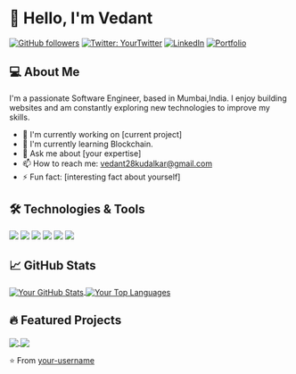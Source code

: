 # 👋 Hello, I'm Vedant

[![GitHub followers](https://img.shields.io/github/followers/your-username?label=Follow&style=social)](https://github.com/Vedant-Kudalkar)
[![Twitter: YourTwitter](https://img.shields.io/twitter/follow/your-twitter-handle?style=social)](https://twitter.com/your-twitter-handle)
[![LinkedIn](https://img.shields.io/badge/-LinkedIn-blue?style=flat-square&logo=Linkedin&logoColor=white&link=https://www.linkedin.com/in/your-linkedin/)](https://www.linkedin.com/in/your-linkedin/)
[![Portfolio](https://img.shields.io/badge/-Portfolio-black?style=flat-square&logo=firefox&logoColor=white&link=https://your-portfolio.com/)](https://your-portfolio.com/)

## 💻 About Me

I'm a passionate Software Engineer, based in Mumbai,India. I enjoy building websites and am constantly exploring new technologies to improve my skills.

- 🔭 I'm currently working on [current project]
- 🌱 I'm currently learning Blockchain.
- 💬 Ask me about [your expertise]
- 📫 How to reach me: vedant28kudalkar@gmail.com
- ⚡ Fun fact: [interesting fact about yourself]

## 🛠️ Technologies & Tools

![](https://img.shields.io/badge/Code-JavaScript-informational?style=flat&logo=javascript&logoColor=white&color=2bbc8a)
![](https://img.shields.io/badge/Code-Python-informational?style=flat&logo=python&logoColor=white&color=2bbc8a)
![](https://img.shields.io/badge/Code-React-informational?style=flat&logo=react&logoColor=white&color=2bbc8a)
![](https://img.shields.io/badge/Tools-Docker-informational?style=flat&logo=docker&logoColor=white&color=2bbc8a)
![](https://img.shields.io/badge/Tools-Kubernetes-informational?style=flat&logo=kubernetes&logoColor=white&color=2bbc8a)
![](https://img.shields.io/badge/Cloud-AWS-informational?style=flat&logo=amazon-aws&logoColor=white&color=2bbc8a)

## 📈 GitHub Stats

<a href="https://github.com/your-username">
  <img align="center" src="https://github-readme-stats.vercel.app/api?username=your-username&show_icons=true&line_height=27&count_private=true&title_color=ffffff&text_color=c9cacc&icon_color=2bbc8a&bg_color=1d1f21" alt="Your GitHub Stats" />
</a>
<a href="https://github.com/your-username">
  <img align="center" src="https://github-readme-stats.vercel.app/api/top-langs/?username=your-username&hide=java,html,tex&title_color=ffffff&text_color=c9cacc&icon_color=2bbc8a&bg_color=1d1f21&langs_count=3" alt="Your Top Languages" />
</a>

## 🔥 Featured Projects

<a href="https://github.com/your-username/project-1">
  <img align="center" src="https://github-readme-stats.vercel.app/api/pin/?username=your-username&repo=project-1&title_color=ffffff&text_color=c9cacc&icon_color=2bbc8a&bg_color=1d1f21" />
</a>
<a href="https://github.com/your-username/project-2">
  <img align="center" src="https://github-readme-stats.vercel.app/api/pin/?username=your-username&repo=project-2&title_color=ffffff&text_color=c9cacc&icon_color=2bbc8a&bg_color=1d1f21" />
</a>

⭐️ From [your-username](https://github.com/your-username)
